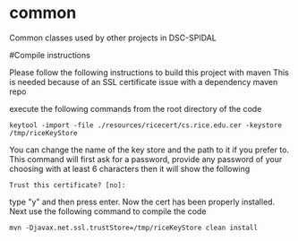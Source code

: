# common
Common classes used by other projects in DSC-SPIDAL

#Compile instructions

Please follow the following instructions to build this project with maven
This is needed because of an SSL certificate issue with a dependency maven repo

execute the following commands from the root directory of the code

```
keytool -import -file ./resources/ricecert/cs.rice.edu.cer -keystore /tmp/riceKeyStore
```

You can change the name of the key store and the path to it if you prefer to.
This command will first ask for a password, provide any password of your choosing with at least 6 characters
then it will show the following

```
Trust this certificate? [no]: 
```

type "y" and then press enter. Now the cert has been properly installed.
Next use the following command to compile the code

```
mvn -Djavax.net.ssl.trustStore=/tmp/riceKeyStore clean install
```